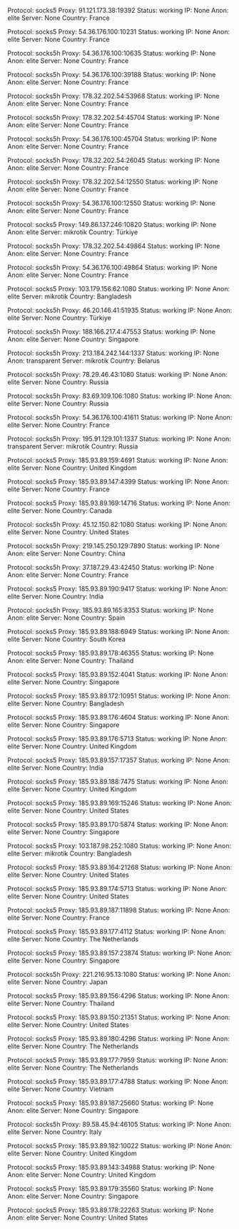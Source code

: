 Protocol: socks5
Proxy: 91.121.173.38:19392
Status: working
IP: None
Anon: elite
Server: None
Country: France

Protocol: socks5
Proxy: 54.36.176.100:10231
Status: working
IP: None
Anon: elite
Server: None
Country: France

Protocol: socks5h
Proxy: 54.36.176.100:10635
Status: working
IP: None
Anon: elite
Server: None
Country: France

Protocol: socks5h
Proxy: 54.36.176.100:39188
Status: working
IP: None
Anon: elite
Server: None
Country: France

Protocol: socks5h
Proxy: 178.32.202.54:53968
Status: working
IP: None
Anon: elite
Server: None
Country: France

Protocol: socks5h
Proxy: 178.32.202.54:45704
Status: working
IP: None
Anon: elite
Server: None
Country: France

Protocol: socks5h
Proxy: 54.36.176.100:45704
Status: working
IP: None
Anon: elite
Server: None
Country: France

Protocol: socks5h
Proxy: 178.32.202.54:26045
Status: working
IP: None
Anon: elite
Server: None
Country: France

Protocol: socks5h
Proxy: 178.32.202.54:12550
Status: working
IP: None
Anon: elite
Server: None
Country: France

Protocol: socks5h
Proxy: 54.36.176.100:12550
Status: working
IP: None
Anon: elite
Server: None
Country: France

Protocol: socks5
Proxy: 149.86.137.246:10820
Status: working
IP: None
Anon: elite
Server: mikrotik
Country: Türkiye

Protocol: socks5h
Proxy: 178.32.202.54:49864
Status: working
IP: None
Anon: elite
Server: None
Country: France

Protocol: socks5h
Proxy: 54.36.176.100:49864
Status: working
IP: None
Anon: elite
Server: None
Country: France

Protocol: socks5
Proxy: 103.179.156.62:1080
Status: working
IP: None
Anon: elite
Server: mikrotik
Country: Bangladesh

Protocol: socks5h
Proxy: 46.20.146.41:51935
Status: working
IP: None
Anon: elite
Server: None
Country: Türkiye

Protocol: socks5h
Proxy: 188.166.217.4:47553
Status: working
IP: None
Anon: elite
Server: None
Country: Singapore

Protocol: socks5h
Proxy: 213.184.242.144:1337
Status: working
IP: None
Anon: transparent
Server: mikrotik
Country: Belarus

Protocol: socks5h
Proxy: 78.29.46.43:1080
Status: working
IP: None
Anon: elite
Server: None
Country: Russia

Protocol: socks5h
Proxy: 83.69.109.106:1080
Status: working
IP: None
Anon: elite
Server: None
Country: Russia

Protocol: socks5h
Proxy: 54.36.176.100:41611
Status: working
IP: None
Anon: elite
Server: None
Country: France

Protocol: socks5h
Proxy: 195.91.129.101:1337
Status: working
IP: None
Anon: transparent
Server: mikrotik
Country: Russia

Protocol: socks5
Proxy: 185.93.89.159:4691
Status: working
IP: None
Anon: elite
Server: None
Country: United Kingdom

Protocol: socks5
Proxy: 185.93.89.147:4399
Status: working
IP: None
Anon: elite
Server: None
Country: France

Protocol: socks5
Proxy: 185.93.89.169:14716
Status: working
IP: None
Anon: elite
Server: None
Country: Canada

Protocol: socks5h
Proxy: 45.12.150.82:1080
Status: working
IP: None
Anon: elite
Server: None
Country: United States

Protocol: socks5h
Proxy: 219.145.250.129:7890
Status: working
IP: None
Anon: elite
Server: None
Country: China

Protocol: socks5h
Proxy: 37.187.29.43:42450
Status: working
IP: None
Anon: elite
Server: None
Country: France

Protocol: socks5
Proxy: 185.93.89.190:9417
Status: working
IP: None
Anon: elite
Server: None
Country: India

Protocol: socks5h
Proxy: 185.93.89.165:8353
Status: working
IP: None
Anon: elite
Server: None
Country: Spain

Protocol: socks5
Proxy: 185.93.89.188:6949
Status: working
IP: None
Anon: elite
Server: None
Country: South Korea

Protocol: socks5
Proxy: 185.93.89.178:46355
Status: working
IP: None
Anon: elite
Server: None
Country: Thailand

Protocol: socks5
Proxy: 185.93.89.152:4041
Status: working
IP: None
Anon: elite
Server: None
Country: Singapore

Protocol: socks5
Proxy: 185.93.89.172:10951
Status: working
IP: None
Anon: elite
Server: None
Country: Bangladesh

Protocol: socks5
Proxy: 185.93.89.176:4604
Status: working
IP: None
Anon: elite
Server: None
Country: Singapore

Protocol: socks5
Proxy: 185.93.89.176:5713
Status: working
IP: None
Anon: elite
Server: None
Country: United Kingdom

Protocol: socks5
Proxy: 185.93.89.157:17357
Status: working
IP: None
Anon: elite
Server: None
Country: India

Protocol: socks5
Proxy: 185.93.89.188:7475
Status: working
IP: None
Anon: elite
Server: None
Country: United Kingdom

Protocol: socks5
Proxy: 185.93.89.169:15246
Status: working
IP: None
Anon: elite
Server: None
Country: United States

Protocol: socks5
Proxy: 185.93.89.170:5874
Status: working
IP: None
Anon: elite
Server: None
Country: Singapore

Protocol: socks5
Proxy: 103.187.98.252:1080
Status: working
IP: None
Anon: elite
Server: mikrotik
Country: Bangladesh

Protocol: socks5
Proxy: 185.93.89.164:21268
Status: working
IP: None
Anon: elite
Server: None
Country: United States

Protocol: socks5
Proxy: 185.93.89.174:5713
Status: working
IP: None
Anon: elite
Server: None
Country: United States

Protocol: socks5
Proxy: 185.93.89.187:11898
Status: working
IP: None
Anon: elite
Server: None
Country: France

Protocol: socks5
Proxy: 185.93.89.177:4112
Status: working
IP: None
Anon: elite
Server: None
Country: The Netherlands

Protocol: socks5
Proxy: 185.93.89.157:23874
Status: working
IP: None
Anon: elite
Server: None
Country: Singapore

Protocol: socks5h
Proxy: 221.216.95.13:1080
Status: working
IP: None
Anon: elite
Server: None
Country: Japan

Protocol: socks5
Proxy: 185.93.89.156:4296
Status: working
IP: None
Anon: elite
Server: None
Country: Thailand

Protocol: socks5
Proxy: 185.93.89.150:21351
Status: working
IP: None
Anon: elite
Server: None
Country: United States

Protocol: socks5
Proxy: 185.93.89.180:4296
Status: working
IP: None
Anon: elite
Server: None
Country: The Netherlands

Protocol: socks5
Proxy: 185.93.89.177:7959
Status: working
IP: None
Anon: elite
Server: None
Country: The Netherlands

Protocol: socks5
Proxy: 185.93.89.177:4788
Status: working
IP: None
Anon: elite
Server: None
Country: Vietnam

Protocol: socks5
Proxy: 185.93.89.187:25660
Status: working
IP: None
Anon: elite
Server: None
Country: Singapore

Protocol: socks5h
Proxy: 89.58.45.94:46105
Status: working
IP: None
Anon: elite
Server: None
Country: Italy

Protocol: socks5
Proxy: 185.93.89.182:10022
Status: working
IP: None
Anon: elite
Server: None
Country: United Kingdom

Protocol: socks5
Proxy: 185.93.89.143:34988
Status: working
IP: None
Anon: elite
Server: None
Country: United Kingdom

Protocol: socks5
Proxy: 185.93.89.179:35560
Status: working
IP: None
Anon: elite
Server: None
Country: Singapore

Protocol: socks5
Proxy: 185.93.89.178:22263
Status: working
IP: None
Anon: elite
Server: None
Country: United States

